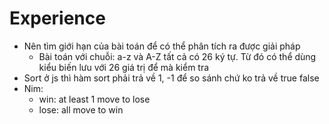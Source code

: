 # Experience

- Nên tìm giới hạn của bài toán để có thể phân tích ra được giải pháp
  - Bài toán với chuỗi: a-z và A-Z tất cả có 26 ký tự. Từ đó có thể dùng kiểu biến lưu với 26 giá trị để mà kiểm tra
- Sort ở js thì hàm sort phải trả về 1, -1 để so sánh chứ ko trả về true false
- Nim:
  - win: at least 1 move to lose
  - lose: all move to win
